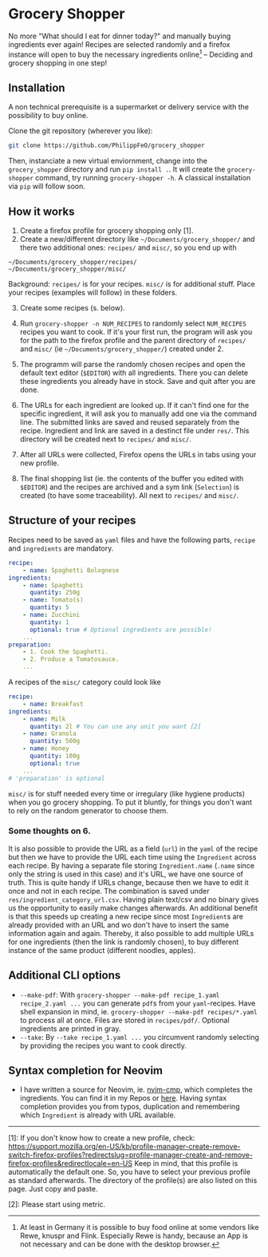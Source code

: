 # Grocery Shopper
No more "What should I eat for dinner today?" and manually buying ingredients ever again! Recipes are selected randomly and a firefox instance will open to buy the necessary ingredients online[^1] – Deciding and grocery shopping in one step!

## Installation
A non technical prerequisite is a supermarket or delivery service with the possibility to buy online.

Clone the git repository (wherever you like):
```sh
git clone https://github.com/PhilippFeO/grocery_shopper
```
Then, instanciate a new virtual enviornment, change into the `grocery_shopper` directory and run `pip install .`. It will create the `grocery-shopper` command, try running `grocery-shopper -h`. A classical installation via `pip` will follow soon. 

## How it works
1. Create a firefox profile for grocery shopping only [1].
2. Create a new/different directory like `~/Documents/grocery_shopper/` and there two additional ones: `recipes/` and `misc/`, so you end up with
```
~/Documents/grocery_shopper/recipes/
~/Documents/grocery_shopper/misc/
```
Background: `recipes/` is for your recipes. `misc/` is for additional stuff. Place your recipes (examples will follow) in these folders.  

3. Create some recipes (s. below).  

4. Run `grocery-shopper -n NUM_RECIPES` to randomly select `NUM_RECIPES` recipes you want to cook. If it's your first run, the program will ask you for the path to the firefox profile and the parent directory of `recipes/` and `misc/` (ie `~/Documents/grocery_shopper/`) created under 2.  

5. The programm will parse the randomly chosen recipes and open the default text editor (`$EDITOR`) with all ingredients. There you can delete these ingredients you already have in stock. Save and quit after you are done.  
6. The URLs for each ingredient are looked up. If it can't find one for the specific ingredient, it will ask you to manually add one via the command line. The submitted links are saved and reused separately from the recipe. Ingredient and link are saved in a destinct file under `res/`. This directory will be created next to `recipes/` and `misc/`.  
7. After all URLs were collected, Firefox opens the URLs in tabs using your new profile.  
8. The final shopping list (ie. the contents of the buffer you edited with `$EDITOR`) and the recipes are archived and a sym link (`Selection`) is created (to have some traceability). All next to `recipes/` and `misc/`.  

## Structure of your recipes
Recipes need to be saved as `yaml` files and have the following parts, `recipe` and `ingredients` are mandatory.
```yaml
recipe:
    - name: Spaghetti Bolognese
ingredients:
    - name: Spaghetti
      quantity: 250g
    - name: Tomato(s)
      quantity: 5
    - name: Zucchini
      quantity: 1
      optional: true # Optional ingredients are possible!
    ...
preparation:
    - 1. Cook the Spaghetti.
    - 2. Produce a Tomatosauce.
    ...
```

A recipes of the `misc/` category could look like
```yaml
recipe:
    - name: Breakfast
ingredients:
    - name: Milk
      quantity: 2l # You can use any unit you want [2]
    - name: Granola
      quantity: 500g
    - name: Honey
      quantity: 100g
      optional: true
    ...
# 'preparation' is optional
```

`misc/` is for stuff needed every time or irregulary (like hygiene products) when you go grocery shopping. To put it bluntly, for things you don't want to rely on the random generator to choose them.

### Some thoughts on 6.
It is also possible to provide the URL as a field (`url`) in the `yaml` of the recipe but then we have to provide the URL each time using the `Ingredient` across each recipe. By having a separate file storing `Ingredient.name` (`.name` since only the string is used in this case) and it's URL, we have one source of truth. This is quite handy if URLs change, because then we have to edit it once and not in each recipe. The combination is saved under `res/ingredient_category_url.csv`. Having plain text/csv and no binary gives us the opportunity to easily make changes afterwards. An additional benefit is that this speeds up creating a new recipe since most `Ingredient`s are already provided with an URL and wo don't have to insert the same information again and again. Thereby, it also possible to add multiple URLs for one ingredients (then the link is randomly chosen), to buy different instance of the same product (different noodles, apples).

## Additional CLI options
- `--make-pdf`: With `grocery-shopper --make-pdf recipe_1.yaml recipe_2.yaml ...` you can generate `pdf`s from your `yaml`-recipes. Have shell expansion in mind, ie. `grocery-shopper --make-pdf recipes/*.yaml` to process all at once. Files are stored in `recipes/pdf/`. Optional ingredients are printed in gray.
- `--take`: By `--take recipe_1.yaml ...` you circumvent randomly selecting by providing the recipes you want to cook directly.

## Syntax completion for Neovim
- I have written a source for Neovim, ie. [nvim-cmp](https://github.com/hrsh7th/nvim-cmp), which completes the ingredients. You can find it in my Repos or [here](https://github.com/PhilippFeO/cmp-csv). Having syntax completion provides you from typos, duplication and remembering which `Ingredient` is already with URL available.

---

[1]: If you don't know how to create a new profile, check: https://support.mozilla.org/en-US/kb/profile-manager-create-remove-switch-firefox-profiles?redirectslug=profile-manager-create-and-remove-firefox-profiles&redirectlocale=en-US Keep in mind, that this profile is automatically the default one. So, you have to select your previous profile as standard afterwards. The directory of the profile(s) are also listed on this page. Just copy and paste.

[2]: Please start using metric.

[^1]: At least in Germany it is possible to buy food online at some vendors like Rewe, knuspr and Flink. Especially Rewe is handy, because an App is not necessary and can be done with the desktop browser.
